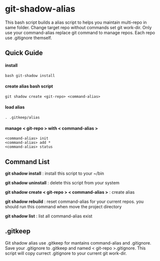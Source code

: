git-shadow-alias
=====================

This bash script builds a alias script to helps you maintain multi-repo in same folder.
Change target repo without commands set git work-dir.
Only use your command-alias replace git command to manage repos.
Each repo use .gitignore themself.

## Quick Guide

#### install

`bash git-shadow install`

#### create alias bash script

`git shadow create <git-repo> <command-alias>`

#### load alias

`. .gitkeep/alias`

#### manage < git-repo > with < command-alias >

```
<command-alias> init
<command-alias> add *
<command-alias> status
```

## Command List

**git shadow install**
:   install this script to your ~/bin

**git shadow uninstall**
:   delete this script from your system

**git shadow create < git-repo > < command-alias >**
:   create alias

**git shadow rebuild**
:   reset command-alias for your current repos.
    you should run this command when move the project directory

**git shadow list**
:   list all command-alias exist

## .gitkeep

Git shadow alias use .gitkeep for mantains command-alias and .gitignore. 
Save your .gitignore to .gitkeep and named < git-repo >.gitignore. 
This script will copy currect .gitignore to your current git work-dir.









